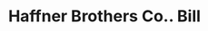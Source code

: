 ---
doi: 10.7916/D8PC4DJP
date_other: '1920'
date_other_textual: 1920-1929
form: printed ephemera
genre:
- Invoices
name:
- Haffner Brothers Co.
object_in_context_url: https://biggert.cul.columbia.edu/items/view/ave_biggert_01258
subject_hierarchical_geographic:
- Cincinnati, Ohio, United States
subject_name:
- Haffner Brothers Co.
title: Haffner Brothers Co.. Bill
sort_title: Haffner Brothers Co.. Bill
call_number: ave_biggert_01258
coordinates:
- 39.1,-84.51666666666667
pid: ave_biggert_01258
identifiers: ave_biggert_01258
thumbnail: https://derivativo-2.library.columbia.edu/iiif/2/ldpd:343331/full/!256,256/0/native.jpg
permalink: /biggert/ave_biggert_01258/
layout: iiif-image-page
---